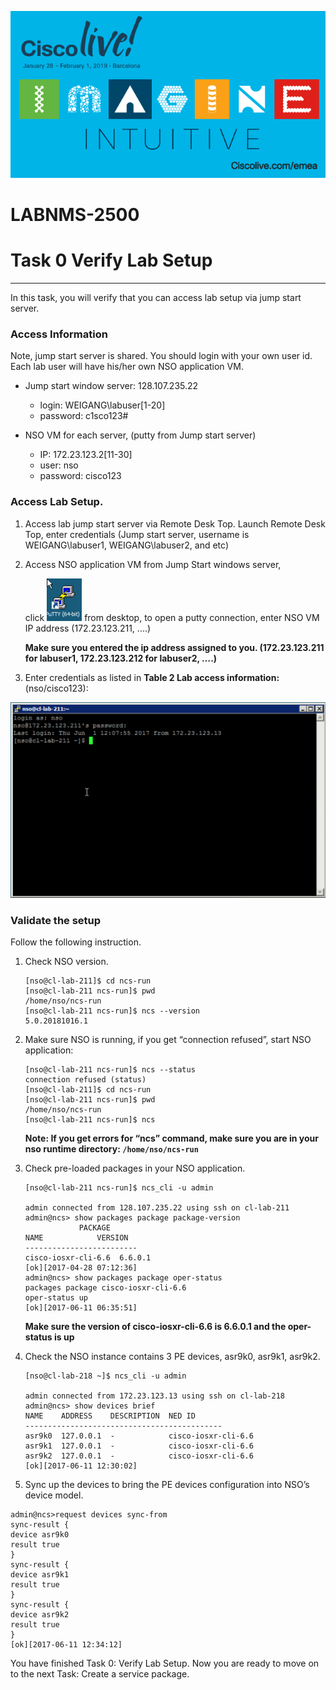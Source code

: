 ![](./media/media/image2.png)

LABNMS-2500
===========

# Task 0 Verify Lab Setup
----------------

In this task, you will verify that you can access lab setup via jump
start server. 

###  Access Information

Note, jump start server is shared. You should login with your own user id. Each lab user will have his/her own NSO application VM.

  * Jump start window server: 128.107.235.22

    * login: WEIGANG\labuser[1-20]
    * password: c1sco123\#
  
  * NSO VM for each server, (putty from Jump start server)
    *  IP:   172.23.123.2[11-30]        
    *  user: nso
    *  password: cisco123           

### Access Lab Setup. 

1.  Access lab jump start server via Remote Desk Top. Launch Remote Desk Top, enter credentials (Jump start server, username is
    WEIGANG\\labuser1, WEIGANG\\labuser2, and etc) 
    
2.  Access NSO application VM from Jump Start windows server, 
    
    click ![](./media/media/putty.png) from desktop, to open a putty connection, enter NSO VM IP address (172.23.123.211, ....)
    
    **Make sure you entered the ip address assigned to you.
    (172.23.123.211 for labuser1, 172.23.123.212 for labuser2, ….)**


3.  Enter credentials as listed in **Table 2 Lab access information:**
    (nso/cisco123):

  ![](./media/media/image9.png)

### Validate the setup

Follow the following instruction. 

1.  Check NSO version.

    ```
    [nso@cl-lab-211]$ cd ncs-run
    [nso@cl-lab-211 ncs-run]$ pwd
    /home/nso/ncs-run
    [nso@cl-lab-211 ncs-run]$ ncs --version
    5.0.20181016.1
     ```

1.  Make sure NSO is running, if you get “connection refused”, start NSO application:

    ```
    [nso@cl-lab-211 ncs-run]$ ncs --status
    connection refused (status)
    [nso@cl-lab-211]$ cd ncs-run
    [nso@cl-lab-211 ncs-run]$ pwd
    /home/nso/ncs-run
    [nso@cl-lab-211 ncs-run]$ ncs
    ```

    **Note: If you get errors for “ncs” command, make sure you are in
    your nso runtime directory: `/home/nso/ncs-run`**

1.  Check pre-loaded packages in your NSO application.

    ```
    [nso@cl-lab-211 ncs-run]$ ncs_cli -u admin

    admin connected from 128.107.235.22 using ssh on cl-lab-211
    admin@ncs> show packages package package-version
                PACKAGE
    NAME            VERSION
    -------------------------
    cisco-iosxr-cli-6.6  6.6.0.1
    [ok][2017-04-28 07:12:36]
    admin@ncs> show packages package oper-status
    packages package cisco-iosxr-cli-6.6
    oper-status up
    [ok][2017-06-11 06:35:51]  
    ```

    **Make sure the version of cisco-iosxr-cli-6.6 is 6.6.0.1 and the
    oper-status is up**

1.  Check the NSO instance contains 3 PE devices, asr9k0, asr9k1,
    asr9k2.

    ```
    [nso@cl-lab-218 ~]$ ncs_cli -u admin

    admin connected from 172.23.123.13 using ssh on cl-lab-218
    admin@ncs> show devices brief
    NAME    ADDRESS    DESCRIPTION  NED ID
    --------------------------------------------
    asr9k0  127.0.0.1  -            cisco-iosxr-cli-6.6
    asr9k1  127.0.0.1  -            cisco-iosxr-cli-6.6
    asr9k2  127.0.0.1  -            cisco-iosxr-cli-6.6 
    [ok][2017-06-11 12:30:02]
    ```

1.  Sync up the devices to bring the PE devices configuration into NSO’s
    device model.

  ```
  admin@ncs>request devices sync-from
  sync-result {
  device asr9k0
  result true
  }
  sync-result {
  device asr9k1
  result true
  }
  sync-result {
  device asr9k2
  result true
  }
  [ok][2017-06-11 12:34:12]
  ```

You have finished Task 0: Verify Lab Setup. Now you are ready to move on
to the next Task: Create a service package.

  


